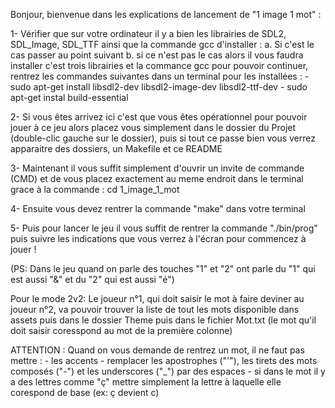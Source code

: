 Bonjour, bienvenue dans les explications de lancement de "1 image 1 mot" :


1- Vérifier que sur votre ordinateur il y a bien les librairies  de SDL2, SDL_Image, SDL_TTF ainsi que la commande gcc d'installer :
    a. Si c'est le cas passer au point suivant
    b. si ce n'est pas le cas alors il vous faudra installer c'est trois librairies et la commance gcc pour pouvoir continuer, rentrez les commandes suivantes dans un terminal pour les installées :
        - sudo apt-get install libsdl2-dev libsdl2-image-dev libsdl2-ttf-dev
        - sudo apt-get instal build-essential

2- Si vous êtes arrivez ici c'est que vous êtes opérationnel pour pouvoir jouer à ce jeu alors placez vous simplement dans le dossier du Projet (double-clic gauche sur le dossier), puis si tout ce passe bien vous verrez apparaitre des dossiers, un Makefile et ce README

3- Maintenant il vous suffit simplement d'ouvrir un invite de commande (CMD) et de vous placez exactement au meme endroit dans le terminal grace à la commande : cd 1_image_1_mot

4- Ensuite vous devez rentrer la commande "make" dans votre terminal

5- Puis pour lancer le jeu il vous suffit de rentrer la commande "./bin/prog" puis suivre les indications que vous verrez à l'écran pour commencez à jouer ! 

(PS: Dans le jeu quand on parle des touches "1" et "2" ont parle du "1" qui est aussi "&" et du "2" qui est aussi "é")

Pour le mode 2v2: 
    Le joueur n°1, qui doit saisir le mot à faire deviner au joueur n°2, va pouvoir trouver la liste de tout les mots disponible dans assets puis dans le dossier Theme puis dans le fichier Mot.txt (le mot qu'il doit saisir coresspond au mot de la première colonne)

ATTENTION : 
    Quand on vous demande de rentrez un mot, il ne faut pas mettre :
        - les accents 
        - remplacer les apostrophes ("'"), les tirets des mots composés ("-") et les underscores ("_") par des espaces 
        - si dans le mot il y a des lettres comme "ç" mettre simplement la lettre à laquelle elle corespond de base (ex: ç devient c)
